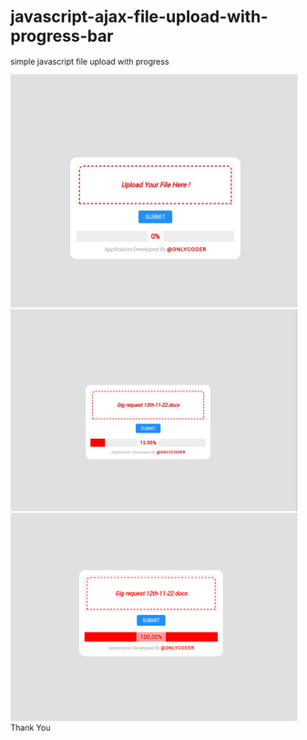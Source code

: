 # javascript-ajax-file-upload-with-progress-bar

simple javascript file upload with progress




<img src='https://github.com/onlycoder000/javascript-ajax-file-upload-with-progress-bar/raw/main/start.jpeg'>
<img src='https://github.com/onlycoder000/javascript-ajax-file-upload-with-progress-bar/raw/main/progress.jpeg'>
<img src='https://github.com/onlycoder000/javascript-ajax-file-upload-with-progress-bar/raw/main/completed.png'>
Thank You
